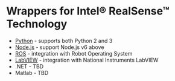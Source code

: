 # Wrappers for Intel® RealSense™ Technology

* [Python](./python/) - supports both Python 2 and 3
* [Node.js](./nodejs) - support Node.js v6 above
* [ROS](https://github.com/intel-ros/realsense/releases) - integration with Robot Operating System
* [LabVIEW](./labview) - integration with National Instruments LabVIEW
* .NET - TBD
* Matlab - TBD
